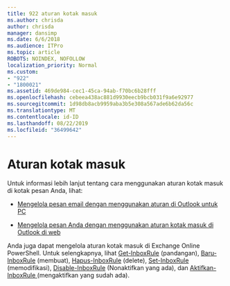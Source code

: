 ```yaml
---
title: 922 aturan kotak masuk
ms.author: chrisda
author: chrisda
manager: dansimp
ms.date: 6/6/2018
ms.audience: ITPro
ms.topic: article
ROBOTS: NOINDEX, NOFOLLOW
localization_priority: Normal
ms.custom:
- "922"
- "1800021"
ms.assetid: 469de984-cec1-45ca-94ab-f70bc6b28fff
ms.openlocfilehash: cebeea438ac881d9930eecb9bcb031f9a6e92977
ms.sourcegitcommit: 1d98db8acb9959aba3b5e308a567ade6b62da56c
ms.translationtype: MT
ms.contentlocale: id-ID
ms.lasthandoff: 08/22/2019
ms.locfileid: "36499642"
---
```

# <a name="inbox-rules"></a>Aturan kotak masuk

Untuk informasi lebih lanjut tentang cara menggunakan aturan kotak masuk di kotak pesan Anda, lihat:

- [Mengelola pesan email dengan menggunakan aturan di Outlook untuk PC](https://support.office.com/article/c24f5dea-9465-4df4-ad17-a50704d66c59.aspx)

- [Mengelola pesan Anda dengan menggunakan aturan kotak masuk di Outlook di web](https://support.office.com/article/8400435c-f14e-4272-9004-1548bb1848f2.aspx)

Anda juga dapat mengelola aturan kotak masuk di Exchange Online PowerShell. Untuk selengkapnya, lihat [Get-InboxRule](https://docs.microsoft.com/powershell/module/exchange/mailboxes/get-inboxrule) (pandangan), [Baru-InboxRule](https://docs.microsoft.com/powershell/module/exchange/mailboxes/new-inboxrule) (membuat), [Hapus-InboxRule](https://docs.microsoft.com/powershell/module/exchange/mailboxes/remove-inboxrule) (delete), [Set-InboxRule](https://docs.microsoft.com/powershell/module/exchange/mailboxes/set-inboxrule) (memodifikasi), [Disable-InboxRule](https://docs.microsoft.com/powershell/module/exchange/mailboxes/disable-inboxrule) (Nonaktifkan yang ada), dan [Aktifkan-InboxRule ](https://docs.microsoft.com/powershell/module/exchange/mailboxes/enable-inboxrule)(mengaktifkan yang sudah ada).

